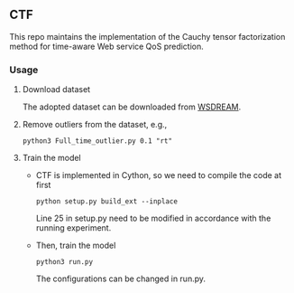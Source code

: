 ## CTF

This repo maintains the implementation of the Cauchy tensor factorization method for time-aware Web service QoS prediction.

### Usage

1. Download dataset

   The adopted dataset can be downloaded from [WSDREAM](https://github.com/wsdream/wsdream-dataset).

2. Remove outliers from the dataset, e.g.,

   ```
   python3 Full_time_outlier.py 0.1 "rt"
   ```
   
3. Train the model

   * CTF is implemented in Cython, so we need to compile the code at first
   
      ```
      python setup.py build_ext --inplace
      ```
      
      Line 25 in setup.py need to be modified in accordance with the running experiment.
      
   * Then, train the model
   
      ```
      python3 run.py
      ```
   
      The configurations can be changed in run.py.
